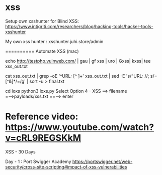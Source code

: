 # xss

Setup own xsshunter for Blind XSS: https://www.intigriti.com/researchers/blog/hacking-tools/hacker-tools-xsshunter

My own xss hunter : xsshunter.juhi.store/admin


==========
Automate XSS (mac)

echo http://testphp.vulnweb.com/ | gau | gf xss | uro | Gxss| kxss| tee xss_out.txt

cat xss_out.txt | grep -oE '^URL: [^ ]+' xss_out.txt | sed -E 's/^URL: //; s/=[^&]*/=/g' | sort -u > final.txt

cd loxs
python3 loxs.py
Select Option 4 - XSS ==> filename ===>payloads/xss.txt ====> enter

Reference video: https://www.youtube.com/watch?v=cRL9REGSKkM
===========


XSS - 30 Days

Day - 1 : Port Swigger Academy
https://portswigger.net/web-security/cross-site-scripting#impact-of-xss-vulnerabilities


